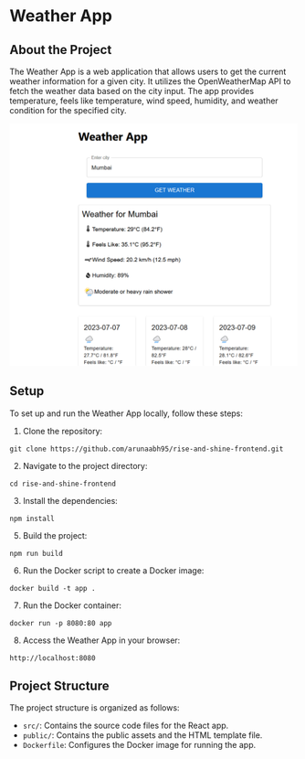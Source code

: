 # Weather App

## About the Project

The Weather App is a web application that allows users to get the current weather information for a given city. It utilizes the OpenWeatherMap API to fetch the weather data based on the city input. The app provides temperature, feels like temperature, wind speed, humidity, and weather condition for the specified city.

![Weather App Screenshot](./public/rise-and-shine-frontend.png)

## Setup

To set up and run the Weather App locally, follow these steps:

1. Clone the repository:

```
git clone https://github.com/arunaabh95/rise-and-shine-frontend.git
```


2. Navigate to the project directory:

```
cd rise-and-shine-frontend
```


3. Install the dependencies:

```
npm install
```

5. Build the project:

```
npm run build
```

6. Run the Docker script to create a Docker image:
```
docker build -t app .
```

7. Run the Docker container:

```
docker run -p 8080:80 app
```

8. Access the Weather App in your browser:

```
http://localhost:8080
```

## Project Structure

The project structure is organized as follows:

- `src/`: Contains the source code files for the React app.
- `public/`: Contains the public assets and the HTML template file.
- `Dockerfile`: Configures the Docker image for running the app.

